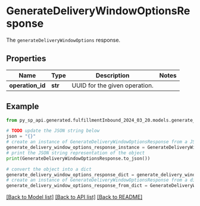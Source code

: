 # GenerateDeliveryWindowOptionsResponse

The `generateDeliveryWindowOptions` response.

## Properties

Name | Type | Description | Notes
------------ | ------------- | ------------- | -------------
**operation_id** | **str** | UUID for the given operation. | 

## Example

```python
from py_sp_api.generated.fulfillmentInbound_2024_03_20.models.generate_delivery_window_options_response import GenerateDeliveryWindowOptionsResponse

# TODO update the JSON string below
json = "{}"
# create an instance of GenerateDeliveryWindowOptionsResponse from a JSON string
generate_delivery_window_options_response_instance = GenerateDeliveryWindowOptionsResponse.from_json(json)
# print the JSON string representation of the object
print(GenerateDeliveryWindowOptionsResponse.to_json())

# convert the object into a dict
generate_delivery_window_options_response_dict = generate_delivery_window_options_response_instance.to_dict()
# create an instance of GenerateDeliveryWindowOptionsResponse from a dict
generate_delivery_window_options_response_from_dict = GenerateDeliveryWindowOptionsResponse.from_dict(generate_delivery_window_options_response_dict)
```
[[Back to Model list]](../README.md#documentation-for-models) [[Back to API list]](../README.md#documentation-for-api-endpoints) [[Back to README]](../README.md)


